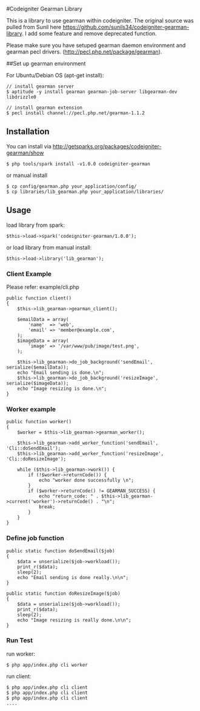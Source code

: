 #Codeigniter Gearman Library

This is a library to use gearman within codeigniter. The original source was pulled from Sunil here https://github.com/sunils34/codeigniter-gearman-library. I add some feature and remove deprecated function.

Please make sure you have setuped gearman daemon environment and gearman pecl drivers. (http://pecl.php.net/package/gearman).

##Set up gearman environment

For Ubuntu/Debian OS (apt-get install):

```
// install gearman server
$ aptitude -y install gearman gearman-job-server libgearman-dev libdrizzle0

// install gearman extension
$ pecl install channel://pecl.php.net/gearman-1.1.2
```

## Installation

You can install via http://getsparks.org/packages/codeigniter-gearman/show

```
$ php tools/spark install -v1.0.0 codeigniter-gearman
```

or manual install

```
$ cp config/gearman.php your_application/config/
$ cp libraries/lib_gearman.php your_application/libraries/
```

## Usage

load library from spark:

```
$this->load->spark('codeigniter-gearman/1.0.0');
```

or load library from manual install:

```
$this->load->library('lib_gearman');
```

### Client Example

Please refer: example/cli.php

```
public function client()
{
    $this->lib_gearman->gearman_client();

    $emailData = array(
        'name'  => 'web',
        'email' => 'member@example.com',
    );
    $imageData = array(
        'image' => '/var/www/pub/image/test.png',
    );

    $this->lib_gearman->do_job_background('sendEmail', serialize($emailData));
    echo "Email sending is done.\n";
    $this->lib_gearman->do_job_background('resizeImage', serialize($imageData));
    echo "Image resizing is done.\n";
}
```

### Worker example

```
public function worker()
{
    $worker = $this->lib_gearman->gearman_worker();

    $this->lib_gearman->add_worker_function('sendEmail', 'Cli::doSendEmail');
    $this->lib_gearman->add_worker_function('resizeImage', 'Cli::doResizeImage');

    while ($this->lib_gearman->work()) {
        if (!$worker->returnCode()) {
            echo "worker done successfully \n";
        }
        if ($worker->returnCode() != GEARMAN_SUCCESS) {
            echo "return_code: " . $this->lib_gearman->current('worker')->returnCode() . "\n";
            break;
        }
    }
}
```

### Define job function

```
public static function doSendEmail($job)
{
    $data = unserialize($job->workload());
    print_r($data);
    sleep(2);
    echo "Email sending is done really.\n\n";
}

public static function doResizeImage($job)
{
    $data = unserialize($job->workload());
    print_r($data);
    sleep(2);
    echo "Image resizing is really done.\n\n";
}
```

### Run Test

run worker:

```
$ php app/index.php cli worker
```

run client:

```
$ php app/index.php cli client
$ php app/index.php cli client
$ php app/index.php cli client
....
```